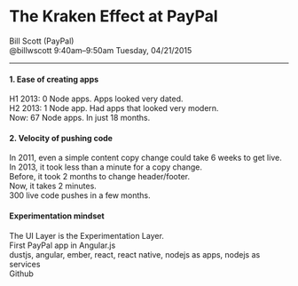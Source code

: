 # The Kraken Effect at PayPal
Bill Scott (PayPal)  
@billwscott
9:40am–9:50am Tuesday, 04/21/2015  

---

#### 1. Ease of creating apps  
H1 2013: 0 Node apps. Apps looked very dated.  
H2 2013: 1 Node app. Had apps that looked very modern.  
Now: 67 Node apps. In just 18 months.  

#### 2. Velocity of pushing code
In 2011, even a simple content copy change could take 6 weeks to get live.  
In 2013, it took less than a minute for a copy change.  
Before, it took 2 months to change header/footer.  
Now, it takes 2 minutes.  
300 live code pushes in a few months.  

#### Experimentation mindset
The UI Layer is the Experimentation Layer.  
First PayPal app in Angular.js  
dustjs, angular, ember, react, react native, nodejs as apps, nodejs as services  
Github  
